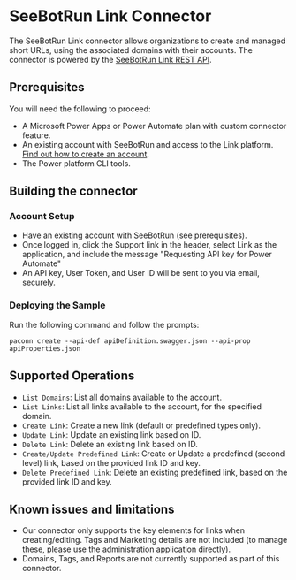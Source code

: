 

# SeeBotRun Link Connector

The SeeBotRun Link connector allows organizations to create and managed short URLs, using the associated domains with their accounts.  The connector is powered by the [SeeBotRun Link REST API](https://seebotrun.readme.io/).


## Prerequisites

You will need the following to proceed:
- A Microsoft Power Apps or Power Automate plan with custom connector feature.
- An existing account with SeeBotRun and access to the Link platform. [Find out how to create an account](https://www.seebot.run/link/).
- The Power platform CLI tools.


## Building the connector

### Account Setup
- Have an existing account with SeeBotRun (see prerequisites).
- Once logged in, click the Support link in the header, select Link as the application, and include the message "Requesting API key for Power Automate"
- An API key, User Token, and User ID will be sent to you via email, securely.  

### Deploying the Sample
Run the following command and follow the prompts:

```paconn
paconn create --api-def apiDefinition.swagger.json --api-prop apiProperties.json
```


## Supported Operations
- `List Domains`: List all domains available to the account.
- `List Links`: List all links available to the account, for the specified domain.
- `Create Link`: Create a new link (default or predefined types only).
- `Update Link`: Update an existing link based on ID.
- `Delete Link`: Delete an existing link based on ID.
- `Create/Update Predefined Link`: Create or Update a predefined (second level) link, based on the provided link ID and key.
- `Delete Predefined Link`: Delete an existing predefined link, based on the provided link ID and key.


## Known issues and limitations

- Our connector only supports the key elements for links when creating/editing.  Tags and Marketing details are not included (to manage these, please use the administration application directly).
- Domains, Tags, and Reports are not currently supported as part of this connector.
